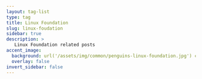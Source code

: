 ```yaml
---
layout: tag-list
type: tag
title: Linux Foundation
slug: linux-foudation
sidebar: true
description: >
   Linux Foundation related posts
accent_image: 
  background: url('/assets/img/common/penguins-linux-foundation.jpg') center/cover
  overlay: false
invert_sidebar: false
---
```

